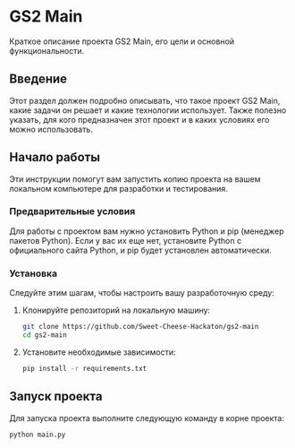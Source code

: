 # GS2 Main

Краткое описание проекта GS2 Main, его цели и основной функциональности.

## Введение

Этот раздел должен подробно описывать, что такое проект GS2 Main, какие задачи он решает и какие технологии использует. Также полезно указать, для кого предназначен этот проект и в каких условиях его можно использовать.

## Начало работы

Эти инструкции помогут вам запустить копию проекта на вашем локальном компьютере для разработки и тестирования.

### Предварительные условия

Для работы с проектом вам нужно установить Python и pip (менеджер пакетов Python). Если у вас их еще нет, установите Python с официального сайта Python, и pip будет установлен автоматически.

### Установка

Следуйте этим шагам, чтобы настроить вашу разработочную среду:

1. Клонируйте репозиторий на локальную машину:
    ```bash
    git clone https://github.com/Sweet-Cheese-Hackaton/gs2-main
    cd gs2-main
    ```

2. Установите необходимые зависимости:
    ```bash
    pip install -r requirements.txt
    ```

## Запуск проекта

Для запуска проекта выполните следующую команду в корне проекта:
```bash
python main.py

